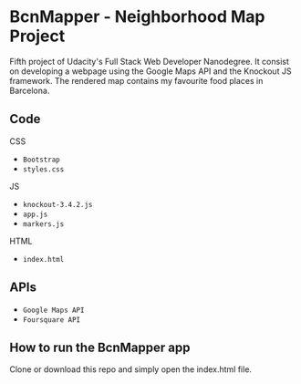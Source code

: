 # BcnMapper - Neighborhood Map Project
Fifth project of Udacity's Full Stack Web Developer Nanodegree.
It consist on developing a webpage using the Google Maps API and the Knockout JS framework.
The rendered map contains my favourite food places in Barcelona.

## Code
CSS
- `Bootstrap`
- `styles.css`

JS
- `knockout-3.4.2.js`
- `app.js`
- `markers.js`

HTML
- `index.html`

## APIs
- `Google Maps API`
- `Foursquare API`


## How to run the BcnMapper app
Clone or download this repo and simply open the index.html file.
